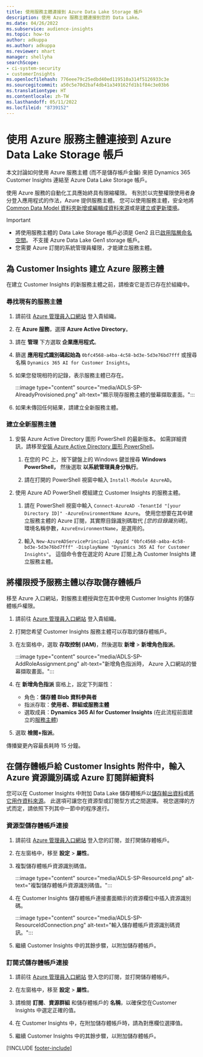 ```yaml
---
title: 使用服務主體連接到 Azure Data Lake Storage 帳戶
description: 使用 Azure 服務主體連接到您的 Data Lake。
ms.date: 04/26/2022
ms.subservice: audience-insights
ms.topic: how-to
author: adkuppa
ms.author: adkuppa
ms.reviewer: mhart
manager: shellyha
searchScope:
- ci-system-security
- customerInsights
ms.openlocfilehash: 776eee79c25edbd40ed119510a314f5126933c3e
ms.sourcegitcommit: a50c5e70d2baf4db41a349162fd1b1f84c3e03b6
ms.translationtype: HT
ms.contentlocale: zh-TW
ms.lasthandoff: 05/11/2022
ms.locfileid: "8739152"
---
```

# <a name="connect-to-an-azure-data-lake-storage-account-by-using-an-azure-service-principal"></a>使用 Azure 服務主體連接到 Azure Data Lake Storage 帳戶

本文討論如何使用 Azure 服務主體 (而不是儲存帳戶金鑰) 來把 Dynamics 365 Customer Insights 連結至 Azure Data Lake Storage 帳戶。 

使用 Azure 服務的自動化工具應始終具有限縮權限。 有別於以完整權限使用者身分登入應用程式的作法，Azure 提供服務主體。 您可以使用服務主體，安全地將 [Common Data Model 資料夾新增或編輯成資料來源](connect-common-data-model.md)或是[建立或更新環境](create-environment.md)。

> [!IMPORTANT]
> - 將使用服務主體的 Data Lake Storage 帳戶必須是 Gen2 且已[啟用階層命名空間](/azure/storage/blobs/data-lake-storage-namespace)。 不支援 Azure Data Lake Gen1 storage 帳戶。
> - 您需要 Azure 訂閱的系統管理員權限，才能建立服務主體。

## <a name="create-an-azure-service-principal-for-customer-insights"></a>為 Customer Insights 建立 Azure 服務主體

在建立 Customer Insights 的新服務主體之前，請檢查它是否已存在於組織中。

### <a name="look-for-an-existing-service-principal"></a>尋找現有的服務主體

1. 請前往 [Azure 管理員入口網站](https://portal.azure.com) 登入貴組織。

2. 在 **Azure 服務**，選擇 **Azure Active Directory**。

3. 請在 **管理** 下方選取 **企業應用程式**。

4. 篩選 **應用程式識別碼起始為** `0bfc4568-a4ba-4c58-bd3e-5d3e76bd7fff` 或搜尋名稱 `Dynamics 365 AI for Customer Insights`。

5. 如果您發現相符的記錄，表示服務主體已存在。 
   
   :::image type="content" source="media/ADLS-SP-AlreadyProvisioned.png" alt-text="顯示現存服務主體的螢幕擷取畫面。":::
   
6. 如果未傳回任何結果，請建立全新服務主體。

### <a name="create-a-new-service-principal"></a>建立全新服務主體

1. 安裝 Azure Active Directory 圖形 PowerShell 的最新版本。 如需詳細資訊，請移至[安裝 Azure Active Directory 圖形 PowerShell](/powershell/azure/active-directory/install-adv2)。

   1. 在您的 PC 上，按下鍵盤上的 Windows 鍵並搜尋 **Windows PowerShell，** 然後選取 **以系統管理員身分執行**。
   
   1. 請在打開的 PowerShell 視窗中輸入 `Install-Module AzureAD`。

2. 使用 Azure AD PowerShell 模組建立 Customer Insights 的服務主體。

   1. 請在 PowerShell 視窗中輸入 `Connect-AzureAD -TenantId "[your Directory ID]" -AzureEnvironmentName Azure`。 使用您想要在其中建立服務主體的 Azure 訂閱，其實際目錄識別碼取代 *[您的目錄識別碼]*。 環境名稱參數，`AzureEnvironmentName`，是選用的。
  
   1. 輸入 `New-AzureADServicePrincipal -AppId "0bfc4568-a4ba-4c58-bd3e-5d3e76bd7fff" -DisplayName "Dynamics 365 AI for Customer Insights"`。 這個命令會在選定的 Azure 訂閱上為 Customer Insights 建立服務主體。 

## <a name="grant-permissions-to-the-service-principal-to-access-the-storage-account"></a>將權限授予服務主體以存取儲存體帳戶

移至 Azure 入口網站，對服務主體授與您在其中使用 Customer Insights 的儲存體帳戶權限。

1. 請前往 [Azure 管理員入口網站](https://portal.azure.com) 登入貴組織。

1. 打開您希望 Customer Insights 服務主體可以存取的儲存體帳戶。

1. 在左窗格中，選取 **存取控制 (IAM)**，然後選取 **新增** > **新增角色指派**。

   :::image type="content" source="media/ADLS-SP-AddRoleAssignment.png" alt-text="新增角色指派時， Azure 入口網站的螢幕擷取畫面。":::

1. 在 **新增角色指派** 窗格上，設定下列屬性：
   - 角色：**儲存體 Blob 資料參與者**
   - 指派存取：**使用者、群組或服務主體**
   - 選取成員：**Dynamics 365 AI for Customer Insights** (在此流程前面建立的[服務主體](#create-a-new-service-principal))

1.  選取 **檢閱+指派**。

傳播變更內容最長耗時 15 分鐘。

## <a name="enter-the-azure-resource-id-or-the-azure-subscription-details-in-the-storage-account-attachment-to-customer-insights"></a>在儲存體帳戶給 Customer Insights 附件中，輸入Azure 資源識別碼或 Azure 訂閱詳細資料

您可以在 Customer Insights 中附加 Data Lake 儲存體帳戶以[儲存輸出資料](manage-environments.md)或[將它用作資料來源](connect-dataverse-managed-lake.md)。 此選項可讓您在資源型或訂閱型方式之間選擇。 視您選擇的方式而定，請依照下列其中一節中的程序進行。

### <a name="resource-based-storage-account-connection"></a>資源型儲存體帳戶連接

1. 請前往 [Azure 管理員入口網站](https://portal.azure.com) 登入您的訂閱，並打開儲存體帳戶。

1. 在左窗格中，移至 **設定** > **屬性**。

1. 複製儲存體帳戶資源識別碼值。

   :::image type="content" source="media/ADLS-SP-ResourceId.png" alt-text="複製儲存體帳戶資源識別碼值。":::

1. 在 Customer Insights 儲存體帳戶連接畫面顯示的資源欄位中插入資源識別碼。

   :::image type="content" source="media/ADLS-SP-ResourceIdConnection.png" alt-text="輸入儲存體帳戶資源識別碼資訊。":::   

1. 繼續 Customer Insights 中的其餘步驟，以附加儲存體帳戶。

### <a name="subscription-based-storage-account-connection"></a>訂閱式儲存體帳戶連接

1. 請前往 [Azure 管理員入口網站](https://portal.azure.com) 登入您的訂閱，並打開儲存體帳戶。

1. 在左窗格中，移至 **設定** > **屬性**。

1. 請檢閱 **訂閱**、**資源群組** 和儲存體帳戶的 **名稱**，以確保您在Customer Insights 中選定正確的值。

1. 在 Customer Insights 中，在附加儲存體帳戶時，請為對應欄位選擇值。

1. 繼續 Customer Insights 中的其餘步驟，以附加儲存體帳戶。


[!INCLUDE [footer-include](includes/footer-banner.md)]